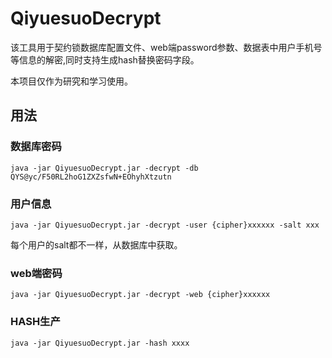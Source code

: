 # QiyuesuoDecrypt

该工具用于契约锁数据库配置文件、web端password参数、数据表中用户手机号等信息的解密,同时支持生成hash替换密码字段。

本项目仅作为研究和学习使用。

## 用法

### 数据库密码

```
java -jar QiyuesuoDecrypt.jar -decrypt -db QYS@yc/F50RL2hoG1ZXZsfwN+EOhyhXtzutn
```

### 用户信息

```
java -jar QiyuesuoDecrypt.jar -decrypt -user {cipher}xxxxxx -salt xxx
```
每个用户的salt都不一样，从数据库中获取。

### web端密码

```
java -jar QiyuesuoDecrypt.jar -decrypt -web {cipher}xxxxxx
```

### HASH生产

```
java -jar QiyuesuoDecrypt.jar -hash xxxx
```